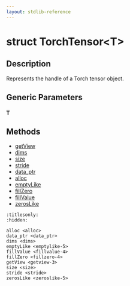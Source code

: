 ```yaml
---
layout: stdlib-reference
---
```


# struct TorchTensor\<T\>

## Description

Represents the handle of a Torch tensor object.


## Generic Parameters

####  <a id="typeparam-T"></a>T

## Methods

* [getView](getview-3.html)
* [dims](dims.html)
* [size](size.html)
* [stride](stride.html)
* [data\_ptr](data_ptr.html)
* [alloc](alloc.html)
* [emptyLike](emptylike-5.html)
* [fillZero](fillzero-4.html)
* [fillValue](fillvalue-4.html)
* [zerosLike](zeroslike-5.html)


```{toctree}
:titlesonly:
:hidden:

alloc <alloc>
data_ptr <data_ptr>
dims <dims>
emptyLike <emptylike-5>
fillValue <fillvalue-4>
fillZero <fillzero-4>
getView <getview-3>
size <size>
stride <stride>
zerosLike <zeroslike-5>
```
